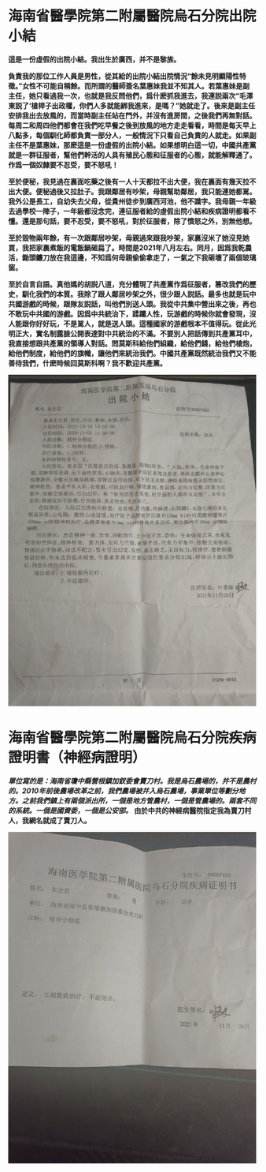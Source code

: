 
# 海南省醫學院第二附屬醫院烏石分院出院小結

**這是一份虛假的出院小結。我出生於廣西，并不是黎族。**

**負責我的那位工作人員是男性，從其給的出院小結出院情況“餘未見明顯陽性特徵。”女性不可能自稱餘。而所謂的醫師簽名葉惠妹我並不知其人。若葉惠妹是副主任，她只看過我一次，也就是我反問他們，爲什麽抓我進去，我連説兩次“毛澤東説了‘槍桿子出政權，你們人多就能綁我進來，是嗎？”她就走了。後來是副主任安排我出去放風的，而當時副主任站在門外，并沒有進房間，之後我們再無對話。每周二和周四他們都會在我們吃早餐之後到放風的地方走走看看，時間是每天早上八點多，每個馴化師都負責一部分人，一般情況下只看自己負責的人就走。如果副主任不是葉惠妹，那麽這是一份虛假的出院小結。如果想明白這一切，中國共產黨就是一群征服者，幫他們幹活的人具有殖民心態和征服者的心態，就能解釋通了。作爲一個奴隸要不忍受，要不怒吼！**

**至於便秘，我見過在裏面吃藥之後有一人十天都拉不出大便，我在裏面有幾天拉不出大便。便秘過後又拉肚子。我跟鄰居有吵架，母親幫助鄰居，我只能連她都駡。我外公是長工，自幼失去父母，從貴州徒步到廣西河池，他不識字。我母親一年級去過學校一陣子，一年級都沒念完，連征服者給的虛假出院小結和疾病證明都看不懂。還是那句話，要不忍受，要不怒吼，對於征服者，除了憤怒之外，別無他想。**

**至於毀物兩年餘，有一次跟鄰居吵架，母親過來跟我吵架，家裏沒米了她沒見她買，我把家裏煮飯的電飯鍋砸扁了。時間是2021年八月左右。同月，因爲我乾農活，鋤頭鐮刀放在我這邊，不知爲何母親偷偷拿走了，一氣之下我砸壞了兩個玻璃窗。**


**至於自言自語。真他媽的胡説八道，充分體現了共產黨作爲征服者，篡改我們的歷史，馴化我們的本質。我除了跟人鄰居吵架之外，很少跟人説話。最多也就是玩中共國游戲的時候，跟隊友説話，叫他們別送人頭。我從中共集中營出來之後，再也不敢玩中共國的游戲。因爲中共統治下，蹂躪人性，玩游戲的時候你就會發現，沒人能跟你好好玩，不是駡人，就是送人頭。這種國家的游戲根本不值得玩。從此光明正大，實名制露臉公開表達對中共統治的不滿。不要別人把話傳到共產黨耳中，我直接想跟共產黨的領導人對話。問莫斯科給他們組織，給他們錢，給他們槍炮，給他們制度，給他們的旗幟，讓他們來統治我們。中國共產黨既然統治我們又不能善待我們，什麽時候回莫斯科啊？我不歡迎共產黨。**



<img src="https://github.com/maidaoren/obj/blob/main/%E7%9C%9F%E5%AF%A6%E8%AC%9B%E8%BF%B0%E4%B8%AD%E5%85%B1%E7%A5%9E%E7%B6%93%E7%97%85%E9%86%AB%E9%99%A2%E7%84%A1%E7%B7%A3%E7%84%A1%E6%95%85%E9%97%9C%E6%8A%BC%E6%9C%B1%E5%AE%8F%E5%90%9B/%E4%B8%AD%E8%8F%AF%E4%BA%BA%E6%B0%91%E5%85%B1%E5%92%8C%E5%9C%8B%E7%A5%9E%E7%B6%93%E7%97%85%E9%86%AB%E9%99%A2%E7%B5%A6%E7%9A%84%E8%99%9B%E5%81%87%E5%87%BA%E9%99%A2%E5%B0%8F%E7%B5%90.jpg" width="999" alt="假的"/>

# 海南省醫學院第二附屬醫院烏石分院疾病證明書（神經病證明）

***單位寫的是：海南省瓊中縣營根鎮加釵委會賣刀村。我是烏石農場的，并不是農村的。2010年前後農場改革之前，我們農場被并入烏石農場，事業單位等劃分地方。之前我們鎮上有兩個派出所，一個是地方管農村，一個是管農場的。兩套不同的系統。一個是國資委，一個是公安部。***
**由於中共的神經病醫院指定我為賣刀村人，我網名就成了賣刀人。**

<img src="https://github.com/maidaoren/obj/blob/main/%E7%9C%9F%E5%AF%A6%E8%AC%9B%E8%BF%B0%E4%B8%AD%E5%85%B1%E7%A5%9E%E7%B6%93%E7%97%85%E9%86%AB%E9%99%A2%E7%84%A1%E7%B7%A3%E7%84%A1%E6%95%85%E9%97%9C%E6%8A%BC%E6%9C%B1%E5%AE%8F%E5%90%9B/%E4%B8%AD%E5%85%B1%E7%A5%9E%E7%B6%93%E7%97%85%E9%86%AB%E9%99%A2%E7%B5%A6%E7%9A%84%E8%99%9B%E5%81%87%E7%96%BE%E7%97%85%E8%AD%89%E6%98%8E%E6%9B%B8.jpg" width="999" alt="假的"/>





